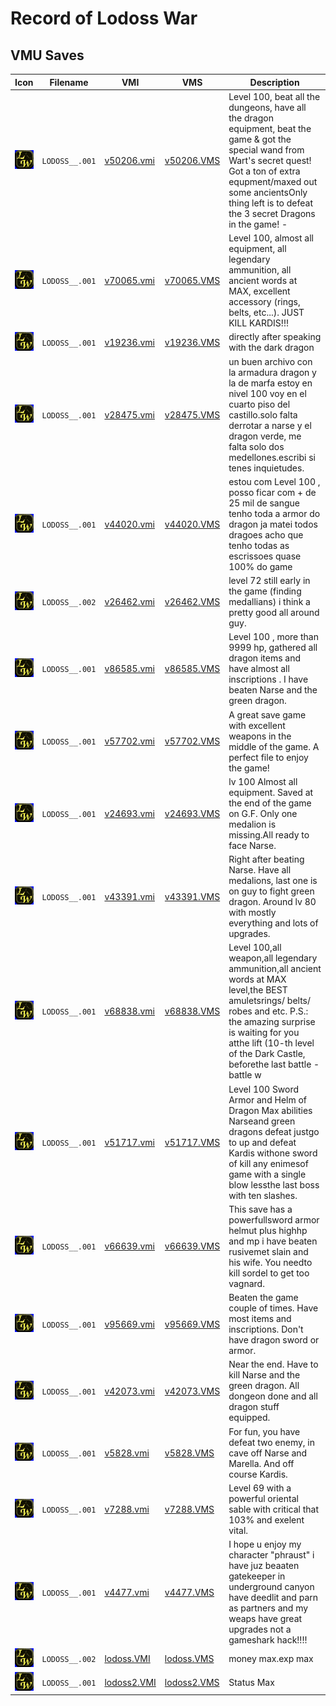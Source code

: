 # Record of Lodoss War

## VMU Saves

| Icon | Filename | VMI | VMS | Description |
|------|----------|-----|-----|-------------|
| ![Record of Lodoss War](../icons/LODOSS__.001.GIF) | `LODOSS__.001` | [v50206.vmi](v50206.vmi) | [v50206.VMS](v50206.VMS) | Level 100, beat all the dungeons, have all the dragon equipment, beat the game & got the special wand from Wart's secret quest! Got a ton of extra equpment/maxed out some ancientsOnly thing left is to defeat the 3 secret Dragons in the game! -  |
| ![Record of Lodoss War](../icons/LODOSS__.001.GIF) | `LODOSS__.001` | [v70065.vmi](v70065.vmi) | [v70065.VMS](v70065.VMS) | Level 100, almost all equipment, all legendary ammunition, all ancient words at MAX, excellent accessory (rings, belts, etc...). JUST KILL KARDIS!!!  |
| ![Record of Lodoss War](../icons/LODOSS__.001.GIF) | `LODOSS__.001` | [v19236.vmi](v19236.vmi) | [v19236.VMS](v19236.VMS) | directly after speaking with the dark dragon  |
| ![Record of Lodoss War](../icons/LODOSS__.001.GIF) | `LODOSS__.001` | [v28475.vmi](v28475.vmi) | [v28475.VMS](v28475.VMS) | un buen archivo con la armadura dragon y la de marfa estoy en nivel 100 voy en el cuarto piso del castillo.solo falta derrotar a narse y el dragon verde, me falta solo dos medellones.escribi si tenes inquietudes.  |
| ![Record of Lodoss War](../icons/LODOSS__.001.GIF) | `LODOSS__.001` | [v44020.vmi](v44020.vmi) | [v44020.VMS](v44020.VMS) | estou com Level 100 , posso ficar com + de 25 mil de sangue tenho toda a armor do dragon ja matei todos dragoes acho que tenho todas as escrissoes quase 100% do game  |
| ![Record of Lodoss War](../icons/LODOSS__.002.GIF) | `LODOSS__.002` | [v26462.vmi](v26462.vmi) | [v26462.VMS](v26462.VMS) | level 72 still early in the game (finding medallians) i think a pretty good all around guy.  |
| ![Record of Lodoss War](../icons/LODOSS__.001.GIF) | `LODOSS__.001` | [v86585.vmi](v86585.vmi) | [v86585.VMS](v86585.VMS) | Level 100 , more than 9999 hp, gathered all dragon items and have almost all inscriptions  . I have beaten Narse and the green dragon.  |
| ![Record of Lodoss War](../icons/LODOSS__.001.GIF) | `LODOSS__.001` | [v57702.vmi](v57702.vmi) | [v57702.VMS](v57702.VMS) | A great save game with excellent weapons in the middle of the game. A perfect file to enjoy the game!  |
| ![Record of Lodoss War](../icons/LODOSS__.001.GIF) | `LODOSS__.001` | [v24693.vmi](v24693.vmi) | [v24693.VMS](v24693.VMS) | lv 100 Almost all equipment. Saved at the end of the game on G.F. Only one medalion is missing.All ready to face Narse.   |
| ![Record of Lodoss War](../icons/LODOSS__.001.GIF) | `LODOSS__.001` | [v43391.vmi](v43391.vmi) | [v43391.VMS](v43391.VMS) | Right after beating Narse. Have all medalions, last one is on guy to fight green dragon. Around lv 80 with mostly everything and lots of upgrades.  |
| ![Record of Lodoss War](../icons/LODOSS__.001.GIF) | `LODOSS__.001` | [v68838.vmi](v68838.vmi) | [v68838.VMS](v68838.VMS) | Level 100,all weapon,all legendary ammunition,all ancient words at MAX level,the BEST amuletsrings/ belts/ robes and etc. P.S.: the amazing surprise is waiting for you atthe lift (10-th level of the Dark Castle, beforethe last battle - battle w |
| ![Record of Lodoss War](../icons/LODOSS__.001.GIF) | `LODOSS__.001` | [v51717.vmi](v51717.vmi) | [v51717.VMS](v51717.VMS) | Level 100 Sword Armor and Helm of Dragon Max abilities Narseand green dragons defeat justgo to up and defeat Kardis withone sword of kill any enimesof game with a single blow lessthe last boss with ten slashes.  |
| ![Record of Lodoss War](../icons/LODOSS__.001.GIF) | `LODOSS__.001` | [v66639.vmi](v66639.vmi) | [v66639.VMS](v66639.VMS) | This save has a powerfullsword armor helmut plus highhp and mp i have beaten rusivemet slain and his wife. You needto kill sordel to get too vagnard.  |
| ![Record of Lodoss War](../icons/LODOSS__.001.GIF) | `LODOSS__.001` | [v95669.vmi](v95669.vmi) | [v95669.VMS](v95669.VMS) | Beaten the game couple of times.  Have most items and inscriptions.  Don't have dragon sword or armor.    |
| ![Record of Lodoss War](../icons/LODOSS__.001.GIF) | `LODOSS__.001` | [v42073.vmi](v42073.vmi) | [v42073.VMS](v42073.VMS) | Near the end. Have to kill Narse and the green dragon. All dongeon done and all dragon stuff equipped.  |
| ![Record of Lodoss War](../icons/LODOSS__.001.GIF) | `LODOSS__.001` | [v5828.vmi](v5828.vmi) | [v5828.VMS](v5828.VMS) | For fun, you have defeat two enemy, in cave off Narse and Marella. And off course Kardis.  |
| ![Record of Lodoss War](../icons/LODOSS__.001.GIF) | `LODOSS__.001` | [v7288.vmi](v7288.vmi) | [v7288.VMS](v7288.VMS) | Level 69 with a powerful oriental sable with critical that 103% and exelent vital.  |
| ![Record of Lodoss War](../icons/LODOSS__.001.GIF) | `LODOSS__.001` | [v4477.vmi](v4477.vmi) | [v4477.VMS](v4477.VMS) | I hope u enjoy my character "phraust" i have juz beaaten gatekeeper in underground canyon have deedlit and parn as partners and my weaps have great upgrades not a gameshark hack!!!!  |
| ![Record of Lodoss War](../icons/LODOSS__.002.GIF) | `LODOSS__.002` | [lodoss.VMI](lodoss.VMI) | [lodoss.VMS](lodoss.VMS) | money max.exp max |
| ![Record of Lodoss War](../icons/LODOSS__.001.GIF) | `LODOSS__.001` | [lodoss2.VMI](lodoss2.VMI) | [lodoss2.VMS](lodoss2.VMS) | Status Max |
